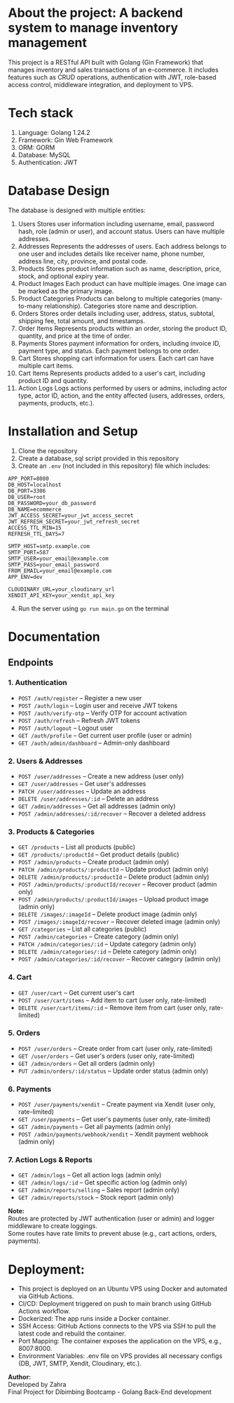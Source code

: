 # About the project: A backend system to manage inventory management
This project is a RESTful API built with Golang (Gin Framework) that manages inventory and sales transactions of an e-commerce.
It includes features such as CRUD operations, authentication with JWT, role-based access control, middleware integration, and deployment to VPS.

# Tech stack
1. Language: Golang 1.24.2
2. Framework: Gin Web Framework
3. ORM: GORM
4. Database: MySQL
5. Authentication: JWT

# Database Design
The database is designed with multiple entities:
1.  Users
    Stores user information including username, email, password hash,  role (admin or user), and account status. Users can have multiple addresses.
2.  Addresses
    Represents the addresses of users. Each address belongs to one  user and includes details like receiver name, phone number, address line, city, province, and postal code.
3.  Products
    Stores product information such as name, description, price, stock, and optional expiry year.
4.  Product Images
    Each product can have multiple images. One image can be marked as the primary image.
5.  Product Categories
    Products can belong to multiple categories (many-to-many relationship). Categories store name and description.
6.  Orders
    Stores order details including user, address, status, subtotal, shipping fee, total amount, and timestamps.
7.  Order Items
    Represents products within an order, storing the product ID, quantity, and price at the time of order.
8.  Payments
    Stores payment information for orders, including invoice ID, payment type, and status. Each payment belongs to one order.
9.  Cart
    Stores shopping cart information for users. Each cart can have multiple cart items.
10. Cart Items
    Represents products added to a user's cart, including product ID and quantity.
11. Action Logs
    Logs actions performed by users or admins, including actor type, actor ID, action, and the entity affected (users, addresses, orders, payments, products, etc.).

# Installation and Setup

1. Clone the repository
2. Create a database, sql script provided in this repository
3. Create an `.env` (not included in this repository) file which includes:
```
APP_PORT=8080
DB_HOST=localhost
DB_PORT=3306
DB_USER=root
DB_PASSWORD=your_db_password
DB_NAME=ecommerce
JWT_ACCESS_SECRET=your_jwt_access_secret
JWT_REFRESH_SECRET=your_jwt_refresh_secret
ACCESS_TTL_MIN=15
REFRESH_TTL_DAYS=7

SMTP_HOST=smtp.example.com
SMTP_PORT=587
SMTP_USER=your_email@example.com
SMTP_PASS=your_email_password
FROM_EMAIL=your_email@example.com
APP_ENV=dev

CLOUDINARY_URL=your_cloudinary_url
XENDIT_API_KEY=your_xendit_api_key
```

4. Run the server using `go run main.go` on the terminal

# Documentation
## Endpoints
### 1. Authentication
- `POST /auth/register` – Register a new user
- `POST /auth/login` – Login user and receive JWT tokens
- `POST /auth/verify-otp` – Verify OTP for account activation
- `POST /auth/refresh` – Refresh JWT tokens
- `POST /auth/logout` – Logout user
- `GET /auth/profile` – Get current user profile (user or admin)
- `GET /auth/admin/dashboard` – Admin-only dashboard

### 2. Users & Addresses
- `POST /user/addresses` – Create a new address (user only)
- `GET /user/addresses` – Get user's addresses
- `PATCH /user/addresses` – Update an address
- `DELETE /user/addresses/:id` – Delete an address
- `GET /admin/addresses` – Get all addresses (admin only)
- `POST /admin/addresses/:id/recover` – Recover a deleted address

### 3. Products & Categories
- `GET /products` – List all products (public)
- `GET /products/:productId` – Get product details (public)
- `POST /admin/products` – Create product (admin only)
- `PATCH /admin/products/:productId` – Update product (admin only)
- `DELETE /admin/products/:productId` – Delete product (admin only)
- `POST /admin/products/:productId/recover` – Recover product (admin only)
- `POST /admin/products/:productId/images` – Upload product image (admin only)
- `DELETE /images/:imageId` – Delete product image (admin only)
- `POST /images/:imageId/recover` – Recover deleted image (admin only)
- `GET /categories` – List all categories (public)
- `POST /admin/categories` – Create category (admin only)
- `PATCH /admin/categories/:id` – Update category (admin only)
- `DELETE /admin/categories/:id` – Delete category (admin only)
- `POST /admin/categories/:id/recover` – Recover category (admin only)

### 4. Cart
- `GET /user/cart` – Get current user's cart
- `POST /user/cart/items` – Add item to cart (user only, rate-limited)
- `DELETE /user/cart/items/:id` – Remove item from cart (user only, rate-limited)

### 5. Orders
- `POST /user/orders` – Create order from cart (user only, rate-limited)
- `GET /user/orders` – Get user's orders (user only, rate-limited)
- `GET /admin/orders` – Get all orders (admin only)
- `PUT /admin/orders/:id/status` – Update order status (admin only)

### 6. Payments
- `POST /user/payments/xendit` – Create payment via Xendit (user only, rate-limited)
- `GET /user/payments` – Get user's payments (user only, rate-limited)
- `GET /admin/payments` – Get all payments (admin only)
- `POST /admin/payments/webhook/xendit` – Xendit payment webhook (admin only)

### 7. Action Logs & Reports
- `GET /admin/logs` – Get all action logs (admin only)
- `GET /admin/logs/:id` – Get specific action log (admin only)
- `GET /admin/reports/selling` – Sales report (admin only)
- `GET /admin/reports/stock` – Stock report (admin only)

**Note:**  
Routes are protected by JWT authentication (user or admin) and logger middleware to create loggings.  
Some routes have rate limits to prevent abuse (e.g., cart actions, orders, payments).

# Deployment:
- This project is deployed on an Ubuntu VPS using Docker and automated via GitHub Actions.
- CI/CD: Deployment triggered on push to main branch using GitHub Actions workflow.
- Dockerized: The app runs inside a Docker container.
- SSH Access: GitHub Actions connects to the VPS via SSH to pull the latest code and rebuild the container.
- Port Mapping: The container exposes the application on the VPS, e.g., 8007:8000.
- Environment Variables: .env file on VPS provides all necessary configs (DB, JWT, SMTP, Xendit, Cloudinary, etc.).

**Author:**<br>
Developed by Zahra<br>
Final Project for Dibimbing Bootcamp - Golang Back-End development